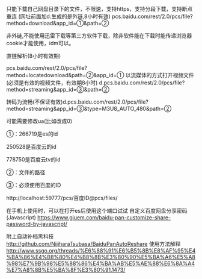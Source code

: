 只能下载自己网盘目录下的文件，不限速，支持https，支持分段下载，支持断点重连
(网址前面加d.生成的是外链,8小时有效)
pcs.baidu.com/rest/2.0/pcs/file?method=download&app_id=①&path=②



非外链,不能使用迅雷下载等第三方软件下载，除非软件能在下载时能传递浏览器cookie才能使用，idm可以。

直链解析(8小时有效期)

pcs.baidu.com/rest/2.0/pcs/file?method=locatedownload&path=②&app_id=①
以流媒体的方式打开视频文件(必须是有效的视频文件，有效期8小时)
d.pcs.baidu.com/rest/2.0/pcs/file?method=streaming&app_id=③&path=②

转码为流畅(不保证有效)d.pcs.baidu.com/rest/2.0/pcs/file?method=streaming&app_id=③&type=M3U8_AUTO_480&path=②

可能需要修改ua(比如改成0)

①：266719是es的id 

250528是百度云的id

778750是百度云tv的id

②：文件的路径

③：必须使用百度的ID

http://localhost:59777/pcs/百度ID@pcs/files/ 

在手机上使用时，可以在打开es后使用这个端口试试
自定义百度网盘分享密码 (Javascript) https://www.giuem.com/baidu-pan-customize-share-password-by-javascript/

附上自动补档黑科技
http://github.com/NijiharaTsubasa/BaiduPanAutoReshare
使用方法解释
http://www.ssgo.org/threads/%E6%88%91%E6%B5%8B%E8%AF%95%E4%BA%86%E4%B8%80%E4%B8%8B%E3%80%90%E5%BA%A6%E5%A8%98%E7%9B%98%E5%88%86%E4%BA%AB%E5%AE%88%E6%8A%A4%E7%A8%8B%E5%BA%8F%E3%80%91.1473/

